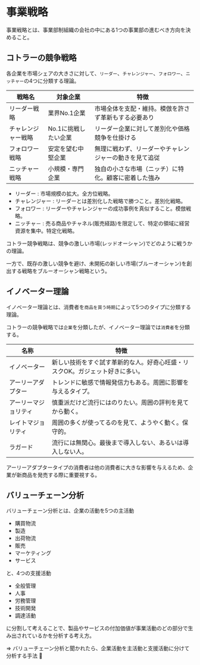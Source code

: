 # 事業戦略


事業戦略とは、事業部制組織の会社の中にある1つの事業部の進むべき方向を決めること。

## コトラーの競争戦略

各企業を市場シェアの大きさに対して、`リーダー`、`チャレンジャー`、`フォロワー`、`ニッチャー`の4つに分類する理論。

| 戦略名             | 対象企業             | 特徴                                                   |
|--------------------| ---------------------|--------------------------------------------------------|
| リーダー戦略       | 業界No.1企業         | 市場全体を支配・維持。模倣を許さず革新もする必要あり   |
| チャレンジャー戦略 | No.1に挑戦したい企業 | リーダー企業に対して差別化や価格競争を仕掛ける         |
| フォロワー戦略     | 安定を望む中堅企業   | 無理に戦わず、リーダーやチャレンジャーの動きを見て追従 |
| ニッチャー戦略     | 小規模・専門企業     | 独自の小さな市場（ニッチ）に特化。顧客に密着した強み   |

- リーダー : 市場規模の拡大。全方位戦略。
- チャレンジャー : リーダーとは差別化した戦略で勝つこと。差別化戦略。
- フォロワー : リーダーやチャレンジャーの成功事例を真似すること。模倣戦略。
- ニッチャ－ : 売る商品やチャネル(販売経路)を限定して、特定の領域に経営資源を集中。特定化戦略。

コトラー競争戦略は、競争の激しい市場(レッドオーシャン)でどのように戦うかの理論。

一方で、既存の激しい競争を避け、未開拓の新しい市場(ブルーオーシャン)を創出する戦略をブルーオーシャン戦略という。

## イノベーター理論

イノベーター理論とは、消費者を`商品を買う時期`によって5つのタイプに分類する理論。

コトラーの競争戦略では`企業`を分類したが、イノベーター理論では`消費者`を分類する。

| 名称                 | 特徴                                                                         |
|----------------------|------------------------------------------------------------------------------|
| イノベーター         | 新しい技術をすぐ試す革新的な人。好奇心旺盛・リスクOK。ガジェット好きに多い。 |
| アーリーアダプター   | トレンドに敏感で情報発信力もある。周囲に影響を与えるタイプ。                 |
| アーリーマジョリティ | 慎重派だけど流行にはのりたい。周囲の評判を見てから動く。                     |
| レイトマジョリティ   | 周囲の多くが使ってるのを見て、ようやく動く。保守的。                         |
| ラガード             | 流行には無関心。最後まで導入しない、あるいは導入しない人。                   |

アーリーアダプタータイプの消費者は他の消費者に大きな影響を与えるため、企業が新商品を発売する際に重要視する。

## バリューチェーン分析

バリューチェーン分析とは、企業の活動を5つの主活動

- 購買物流
- 製造
- 出荷物流
- 販売
- マーケティング
- サービス

と、4つの支援活動

- 全般管理
- 人事
- 労務管理
- 技術開発
- 調達活動

に分割して考えることで、製品やサービスの付加価値が事業活動のどの部分で生み出されているかを分析する考え方。


=> バリューチェーン分析と聞かれたら、企業活動を主活動と支援活動に分けて分析する手法 :dog:

